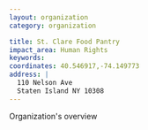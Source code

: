 ```yaml
---
layout: organization
category: organization

title: St. Clare Food Pantry
impact_area: Human Rights
keywords: 
coordinates: 40.546917,-74.149773
address: |
  110 Nelson Ave
  Staten Island NY 10308
---
```

Organization's overview
